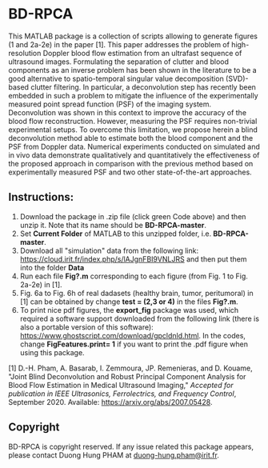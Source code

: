 # BD-RPCA

This MATLAB package is a collection of scripts allowing to generate figures (1 and 2a-2e) in the paper [1]. This paper addresses the problem of high-resolution Doppler blood flow estimation from an ultrafast sequence of ultrasound images. Formulating the separation of clutter and blood components as an inverse problem has been shown in the literature to be a good alternative to spatio-temporal singular value decomposition (SVD)-based clutter filtering. In particular, a deconvolution step has recently been embedded in such a problem to mitigate the influence of the experimentally measured point spread function (PSF) of the imaging system. Deconvolution was shown in this context to improve the accuracy of the blood flow reconstruction. However, measuring the PSF requires non-trivial experimental setups. To overcome this limitation, we propose herein a blind deconvolution method able to estimate both the blood component and the PSF from Doppler data. Numerical experiments conducted on simulated and in vivo data demonstrate qualitatively and quantitatively the effectiveness of the proposed approach in comparison with the previous method based on experimentally measured PSF and two other state-of-the-art approaches.


## Instructions: 
1. Download the package in .zip file (click green Code above) and then unzip it. Note that its name should be **BD-RPCA-master**.  
2. Set **Current Folder** of MATLAB to this unzipped folder, i.e. **BD-RPCA-master**.  
3. Download all "simulation" data from the following link: 
https://cloud.irit.fr/index.php/s/lAJgnFBI9VNLJRS and then put them into the folder **Data**
4. Run each file **Fig?.m** corresponding to each figure (from Fig. 1 to Fig. 2a-2e) in [1]. 
5. Fig. 6a to Fig. 6h of real dadasets (healthy brain, tumor, peritumoral) in [1] can be obtained by change **test = (2,3 or 4)** in the files **Fig?.m**.
6. To print nice pdf figures, the **export_fig** package was used, which required a software support downloaded from the following link (there is also a portable version of this software): https://www.ghostscript.com/download/gpcldnld.html. In the codes, change **FigFeatures.print= 1** if you want to print the .pdf figure when using this package. 


[1] D.-H. Pham, A. Basarab, I. Zemmoura, JP. Remenieras, and D. Kouame, "Joint Blind Deconvolution and Robust Principal Component Analysis for Blood Flow Estimation in Medical Ultrasound Imaging," *Accepted for publication in IEEE Ultrasonics, Ferrolectrics, and Frequency Control*, September 2020. Available: https://arxiv.org/abs/2007.05428.


## Copyright

BD-RPCA is copyright reserved. If any issue related this package appears, please contact Duong Hung PHAM at duong-hung.pham@irit.fr.
